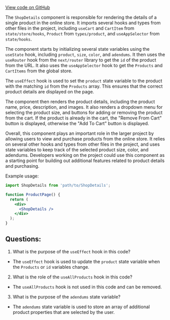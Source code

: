 [View code on GitHub](zoo-labs/zoo/blob/master/core/src/pages/store/[id]/index.tsx)

The `ShopDetails` component is responsible for rendering the details of a single product in the online store. It imports several hooks and types from other files in the project, including `useCart` and `CartItem` from `state/store/hooks`, `Product` from `types/product`, and `useAppSelector` from `state/hooks`. 

The component starts by initializing several state variables using the `useState` hook, including `product`, `size`, `color`, and `adendums`. It then uses the `useRouter` hook from the `next/router` library to get the `id` of the product from the URL. It also uses the `useAppSelector` hook to get the `Products` and `CartItems` from the global store. 

The `useEffect` hook is used to set the `product` state variable to the product with the matching `id` from the `Products` array. This ensures that the correct product details are displayed on the page.

The component then renders the product details, including the product name, price, description, and images. It also renders a dropdown menu for selecting the product size, and buttons for adding or removing the product from the cart. If the product is already in the cart, the "Remove From Cart" button is displayed, otherwise the "Add To Cart" button is displayed. 

Overall, this component plays an important role in the larger project by allowing users to view and purchase products from the online store. It relies on several other hooks and types from other files in the project, and uses state variables to keep track of the selected product size, color, and adendums. Developers working on the project could use this component as a starting point for building out additional features related to product details and purchasing. 

Example usage:

```jsx
import ShopDetails from 'path/to/ShopDetails';

function ProductPage() {
  return (
    <div>
      <ShopDetails />
    </div>
  );
}
```
## Questions: 
 1. What is the purpose of the `useEffect` hook in this code?
- The `useEffect` hook is used to update the `product` state variable when the `Products` or `id` variables change.

2. What is the role of the `useAllProducts` hook in this code?
- The `useAllProducts` hook is not used in this code and can be removed.

3. What is the purpose of the `adendums` state variable?
- The `adendums` state variable is used to store an array of additional product properties that are selected by the user.